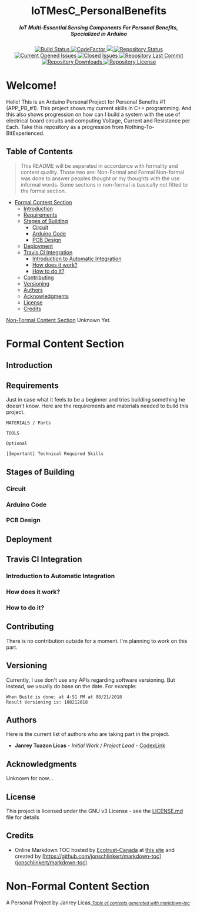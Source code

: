 <h1 align="center">IoTMesC_PersonalBenefits</h1>
<h5 align="center">IoT Multi-Essential Sensing Components For Personal Benefits, Specialized in Arduino</h5>
<p align="center">
  <a href="https://travis-ci.com/CodexLink/IoTMesC_PersonalBenefits">
    <img src="https://badgen.net/travis/CodexLink/IoTMesC_PersonalBenefits" alt="Build Status">
  </a>
<a href="https://www.codefactor.io/repository/github/codexlink/IoTMesC_PersonalBenefits">
  <img src="https://www.codefactor.io/repository/github/codexlink/IoTMesC_PersonalBenefits/badge" alt="CodeFactor" />
</a>
<a href="https://www.codacy.com/app/CodexLink/IoTMesC_PersonalBenefits?utm_source=github.com&amp;utm_medium=referral&amp;utm_content=CodexLink/IoTMesC_PersonalBenefits&amp;utm_campaign=Badge_Grade">
  <img src="https://api.codacy.com/project/badge/Grade/d8efe2b67dac445d918e277601e801b8"/>
  </a>
  <a href="https://github.com/CodexLink/IoTMesC_PersonalBenefits">
    <img src="https://badgen.net/github/status/CodexLink/IoTMesC_PersonalBenefits" alt="Repository Status">
  </a>
  <a href="https://github.com/CodexLink/IoTMesC_PersonalBenefits">
    <img src="https://badgen.net/github/open-issues/CodexLink/IoTMesC_PersonalBenefits" alt="Current Opened Issues">
  </a>
  <a href="https://github.com/CodexLink/IoTMesC_PersonalBenefits">
    <img src="https://badgen.net/github/closed-issues/CodexLink/IoTMesC_PersonalBenefits" alt="Closed Issues">
  </a>
  <a href="https://github.com/CodexLink/IoTMesC_PersonalBenefits">
    <img src="https://badgen.net/github/last-commit/CodexLink/IoTMesC_PersonalBenefits" alt="Repository Last Commit">
  </a>
  <a href="https://github.com/CodexLink/IoTMesC_PersonalBenefits">
    <img src="https://badgen.net/github/assets-dl/CodexLink/IoTMesC_PersonalBenefits" alt="Repository Downloads">
  </a>
  <a href="https://github.com/CodexLink/IoTMesC_PersonalBenefits">
    <img src="https://badgen.net/github/license/CodexLink/IoTMesC_PersonalBenefits" alt="Repository License">
  </a>
</p>

# Welcome!
Hello! This is an Arduino Personal Project for Personal Benefits #1 (APP_PB_#1). This project shows my current skills in C++ programming. And this also shows progression on how can I build a system with the use of electrical board circuits and computing Voltage, Current and Resistance per Each. Take this repository as a progression from Nothing-To-BitExperienced. 

## Table of Contents

> This README will be seperated in accordance with formality and content quality. Those two are: Non-Formal and Formal
Non-formal was done to answer peoples thought or my thoughts with the use informal words. Some sections in non-formal is basically not fitted to the formal section.

- [Formal Content Section](#formal-content-section)
  * [Introduction](#introduction)
  * [Requirements](#requirements)
  * [Stages of Building](#stages-of-building)
    + [Circuit](#circuit)
    + [Arduino Code](#arduino-code)
    + [PCB Design](#pcb-design)
  * [Deployment](#deployment)
  * [Travis CI Integration](#travis-ci-integration)
    + [Introduction to Automatic Integration](#introduction-to-automatic-integration)
    + [How does it work?](#how-does-it-work-)
    + [How to do it?](#how-to-do-it-)
  * [Contributing](#contributing)
  * [Versioning](#versioning)
  * [Authors](#authors)
  * [Acknowledgments](#acknowledgments)
  * [License](#license)
  * [Credits](#credits)

[Non-Formal Content Section](#nonformal-content)
 Unknown Yet.

# Formal Content Section
## Introduction

## Requirements
Just in case what it feels to be a beginner and tries building something he doesn't know. Here are the requirements and materials needed to build this project.
```
MATERIALS / Parts

TOOLS

Optional 

[Important] Technical Required Skills

```

## Stages of Building
### Circuit
### Arduino Code
### PCB Design

## Deployment

## Travis CI Integration
### Introduction to Automatic Integration
### How does it work?
### How to do it?


## Contributing

There is no contribution outside for a moment. I'm planning to work on this part.

## Versioning

Currently, I use don't use any APIs regarding software versioning. But instead, we usually do base on the date. For example:
```
When Build is done: at 4:51 PM at 08/21/2018
Result Versioning is: 108212018
```

## Authors

Here is the current list of authors who are taking part in the project.

* **Janrey Tuazon Licas** - *Initial Work / Project Lead* - [CodexLink](https://github.com/CodexLink)

## Acknowledgments
Unknown for now...

## License

This project is licensed under the GNU v3 License - see the [LICENSE.md](https://github.com/CodexLink/IoTMesC_PersonalBenefits/blob/master/README.md) file for details



## Credits
- Online Markdown TOC hosted by [Ecotrust-Canada](https://github.com/Ecotrust-Canada/markdown-toc) at [this site](https://ecotrust-canada.github.io/markdown-toc/) and created by [https://github.com/jonschlinkert/markdown-toc](jonschlinkert/markdown-toc)

# Non-Formal Content Section



A Personal Project by Janrey Licas,<small><i><a href='http://ecotrust-canada.github.io/markdown-toc/'>Table of contents generated with markdown-toc</a></i></small>
